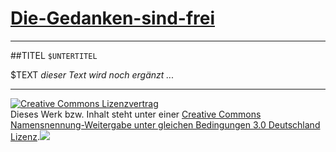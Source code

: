 [Die-Gedanken-sind-frei](https://github.com/SimonWaldherr/die-gedanken-sind-frei)
======================
---

##TITEL
`$UNTERTITEL`

$TEXT 
*dieser Text wird noch ergänzt ...*

---

<a rel="license" href="http://creativecommons.org/licenses/by-sa/3.0/de/"><img alt="Creative Commons Lizenzvertrag" style="border-width:0" src="https://sapienso.com/creativecommons/80x15.png" /></a><br />Dieses Werk bzw. Inhalt steht unter einer <a rel="license" href="http://creativecommons.org/licenses/by-sa/3.0/de/">Creative Commons Namensnennung-Weitergabe unter gleichen Bedingungen 3.0 Deutschland Lizenz</a>.<img src="https://sapienso.com/analytics/img/?utmac=UA-33526676-1&utmn=1084541420&utmr=-&utmp=Die-Gedanken-sind-frei%2Fempty.md&guid=ON">

